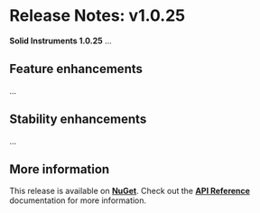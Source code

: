 <!--
Copyright (c) RapidField LLC. Licensed under the MIT License. See LICENSE.txt in the project root for license information.
-->

# Release Notes: v1.0.25

**Solid Instruments 1.0.25** ...

## Feature enhancements

...

## Stability enhancements

...

## More information

This release is available on [**NuGet**](https://www.nuget.org/packages?q=RapidField.SolidInstruments). Check out the [**API Reference**](https://www.solidinstruments.com/api/index.html) documentation for more information.